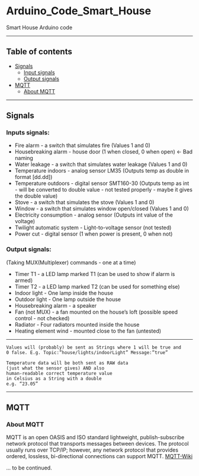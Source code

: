 # Arduino_Code_Smart_House
Smart House Arduino code

---
## Table of contents

- [Signals](#signals)
  * [Input signals](#input-signals)
  * [Output signals](#output-signals)
- [MQTT](#mqtt)
  * [About MQTT](#about-mqtt)
---

## Signals

### Inputs signals:

* Fire alarm - a switch that simulates fire (Values 1 and 0)
* Housebreaking alarm - house door (1 when closed, 0 when open) ← Bad naming
* Water leakage - a switch that simulates water leakage (Values 1 and 0)
* Temperature indoors - analog sensor LM35 (Outputs temp as double in format [dd.dd])
* Temperature outdoors - digital sensor SMT160-30 
(Outputs temp as int - will be converted to double value - not tested properly - maybe it gives the double value)
* Stove - a switch that simulates the stove (Values 1 and 0)
* Window - a switch that simulates window open/closed (Values 1 and 0)
* Electricity consumption - analog sensor (Outputs int value of the voltage)
* Twilight automatic system - Light-to-voltage sensor (not tested)
* Power cut - digital sensor (1 when power is present, 0 when not)

### Output signals:

(Taking MUX(Multiplexer) commands - one at a time)

* Timer T1 - a LED lamp marked T1 (can be used to show if alarm is armed)
* Timer T2 - a LED lamp marked T2 (can be used for something else)
* Indoor light - One lamp inside the house
* Outdoor light - One lamp outside the house
* Housebreaking alarm - a speaker
* Fan (not MUX) - a fan mounted on the house’s loft (possible speed 
control - not checked)
* Radiator - Four radiators mounted inside the house
* Heating element wind - mounted close to the fan (untested)

---
``` 
Values will (probably) be sent as Strings where 1 will be true and 
0 false. E.g. Topic:”house/lights/indoorLight” Message:”true”
```

``` 
Temperature data will be both sent as RAW data 
(just what the sensor gives) AND also 
human-readable correct temperature value 
in Celsius as a String with a double 
e.g. “23.05”
```

---

## MQTT

### About MQTT

MQTT is an open OASIS and ISO standard lightweight, publish-subscribe network protocol 
that transports messages between devices. The protocol usually runs over TCP/IP; 
however, any network protocol that provides ordered, lossless, bi-directional 
connections can support MQTT. [MQTT-Wiki](https://en.wikipedia.org/wiki/MQTT)


... to be continued.
